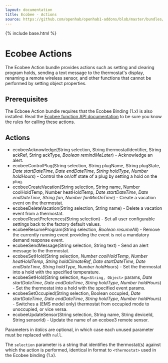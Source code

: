 ```yaml
---
layout: documentation
title: Ecobee - Actions
source: https://github.com/openhab/openhab1-addons/blob/master/bundles/action/org.openhab.action.ecobee/README.md
---
```


<!-- Attention authors: Do not edit directly. Please add your changes to the appropriate source repository -->

{% include base.html %}

# Ecobee Actions

The Ecobee Action bundle provides actions such as setting and clearing program holds, sending a text message to the thermostat's display, renaming a remote wireless sensor, and other functions that cannot be performed by setting object properties.  

## Prerequisites

The Ecboee Action bundle requires that the Ecobee Binding (1.x) is also installed.  Read the [Ecobee function API documentation](https://www.ecobee.com/home/developer/api/documentation/v1/functions/using-functions.shtml) to be sure you know the rules for calling these actions.

## Actions

* ecobeeAcknowledge(String selection, String thermostatIdentifier, String ackRef, String ackType, _Boolean remindMeLater_) - Acknowledge an alert.
* ecobeeControlPlug(String selection, String plugName, String plugState, _Date startDateTime_, _Date endDateTime_, _String holdType_, _Number holdHours_) - Control the on/off state of a plug by setting a hold on the plug.
* ecobeeCreateVacation(String selection, String name, Number coolHoldTemp, Number heatHoldTemp, _Date startDateTime_, _Date endDateTime_, _String fan_, _Number fanMinOnTime_) - Create a vacation event on the thermostat.
* ecobeeDeleteVacation(String selection, String name) - Delete a vacation event from a thermostat.
* ecobeeResetPreferences(String selection) - Set all user configurable settings back to the factory default values.
* ecobeeResumeProgram(String selection, _Boolean resumeAll_) - Remove the currently running event providing the event is not a mandatory demand response event.
* ecobeeSendMessage(String selection, String text) - Send an alert message to the thermostat.
* ecobeeSetHold(String selection, _Number coolHoldTemp_, _Number heatHoldTemp_, _String holdClimateRef_, _Date startDateTime_, _Date endDateTime_, _String holdType_, _Number holdHours_) - Set the thermostat into a hold with the specified temperature.
* ecobeeSetHold(String selection, `Map<String, Object>` params, _Date startDateTime_, _Date endDateTime_, _String holdType_, _Number holdHours_) - Set the thermostat into a hold with the specified event params.
* ecobeeSetOccupied(String selection, Boolean occupied, _Date startDateTime_, _Date endDateTime_, _String holdType_, _Number holdHours_) - Switches a (EMS model only) thermostat from occupied mode to unoccupied, or vice versa.
* ecobeeUpdateSensor(String selection, String name, String deviceId, String sensorId) - Update the name of an ecobee3 remote sensor.

Parameters in _italics_ are optional, in which case each unused parameter must be replaced with `null`.  

The `selection` parameter is a string that identifies the thermostat(s) against which the action is performed, identical in format to `<thermostat>` used in the Ecobee binding (1.x).
